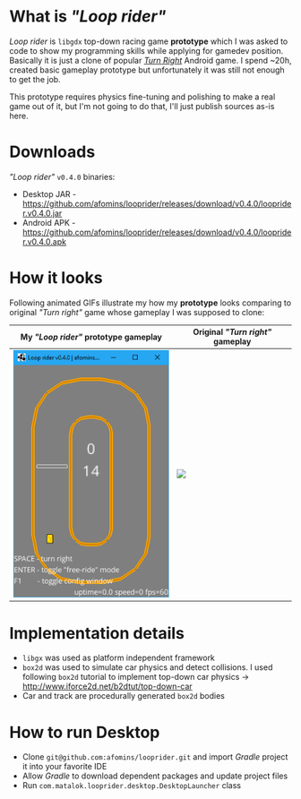 # What is *"Loop rider"*
*Loop rider* is `libgdx` top-down racing game **prototype** which I was asked to code to show my programming skills while applying for gamedev position. Basically it is just a clone of popular [*Turn Right*](https://play.google.com/store/apps/details?id=air.tv.avix.turnright&hl=en) Android game. I spend ~20h, created basic gameplay prototype but unfortunately it was still not enough to get the job. 

This prototype requires physics fine-tuning and polishing to make a real game out of it, but I'm not going to do that, I'll just publish sources as-is here.

# Downloads
*"Loop rider"* `v0.4.0` binaries:
 * Desktop JAR - https://github.com/afomins/looprider/releases/download/v0.4.0/looprider.v0.4.0.jar
 * Android APK - https://github.com/afomins/looprider/releases/download/v0.4.0/looprider.v0.4.0.apk

# How it looks
Following animated GIFs illustrate my how my **prototype** looks comparing to original *"Turn right"* game whose gameplay I was supposed to clone:

|  My *"Loop rider"* prototype gameplay | Original *"Turn right"* gameplay |
| --|--|
| <img src="https://github.com/afomins/looprider/blob/master/assets-raw/loop-rider-002.gif" width="300"> | <img src="https://github.com/afomins/looprider/blob/master/assets-raw/turn-right-000.gif" width="300"> |

# Implementation details

 * `libgx` was used as platform independent framework
 * `box2d` was used to simulate car physics and detect collisions. I used following `box2d` tutorial to implement top-down car physics -> http://www.iforce2d.net/b2dtut/top-down-car
 * Car and track are procedurally generated `box2d` bodies
 
# How to run Desktop
 
 * Clone `git@github.com:afomins/looprider.git` and import *Gradle* project it into your favorite IDE
 * Allow *Gradle* to download dependent packages and update project files
 * Run `com.matalok.looprider.desktop.DesktopLauncher` class
 
